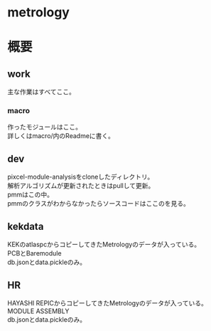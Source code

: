 # metrology
# 概要
## work
主な作業はすべてここ。   
### macro
作ったモジュールはここ。   
詳しくはmacro/内のReadmeに書く。

## dev
pixcel-module-analysisをcloneしたディレクトリ。   
解析アルゴリズムが更新されたときはpullして更新。   
pmmはこの中。   
pmmのクラスがわからなかったらソースコードはここのを見る。

## kekdata
KEKのatlaspcからコピーしてきたMetrologyのデータが入っている。   
PCBとBaremodule   
db.jsonとdata.pickleのみ。

## HR
HAYASHI REPICからコピーしてきたMetrologyのデータが入っている。   
MODULE ASSEMBLY   
db.jsonとdata.pickleのみ。
